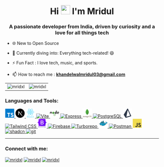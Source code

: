 <h1 align="center">Hi <img src="https://media.tenor.com/InfbZnZgATIAAAAi/hand-gif.gif" width="30px" height="30px"> I'm Mridul</h1>
<h3 align="center">A passionate developer from India, driven by curiosity and a love for all things tech</h3>

- 🌐 New to Open Source

- 🌱 Currently diving into: Everything tech-related! 😄

- ⚡ Fun Fact : I love tech, music, and sports.

- 📫 How to reach me : **khandelwalmridul03@gmail.com**

<table>
  <tr>
    <td><img src="https://github-readme-stats.vercel.app/api?username=mridxl&show_icons=true&locale=en&theme=radical&hide_border=true" alt="mridxl" /></td>
    <td><img src="https://github-readme-streak-stats.herokuapp.com?user=mridxl&theme=radical&hide_border=true" alt="mridxl" /></td>
  </tr>
</table>

<h3 align="left">Languages and Tools:</h3>
<p align="left">
  <a href="https://www.typescriptlang.org/" target="_blank">
    <img src="https://raw.githubusercontent.com/devicons/devicon/master/icons/typescript/typescript-original.svg" alt="typescript" title="Typescript" width="30px" />
  </a>
  <a href="https://nextjs.org/" target="_blank">
    <img src="https://raw.githubusercontent.com/devicons/devicon/master/icons/nextjs/nextjs-original.svg" title="NextJS" alt="nextjs" width="30px" />
  </a>
  <a href="https://reactjs.org/" target="_blank">
    <img src="https://raw.githubusercontent.com/devicons/devicon/master/icons/react/react-original-wordmark.svg" title="React" alt="react" width="30px" />
  </a> 
  <a href="https://vitejs.dev/" target="_blank">
    <img src="https://github-production-user-asset-6210df.s3.amazonaws.com/62091613/261395532-b40892ef-efb8-4b0e-a6b5-d1cfc2f3fc35.png" alt="Vite" title="Vite" width="30px" />
  </a>
  <a href="https://nodejs.org" target="_blank">
    <img src="https://raw.githubusercontent.com/devicons/devicon/master/icons/nodejs/nodejs-original-wordmark.svg" alt="nodejs" title="NodeJS" width="30px" />
  </a> 
  <a href="https://expressjs.com/" target="_blank">
    <img src="https://user-images.githubusercontent.com/25181517/183859966-a3462d8d-1bc7-4880-b353-e2cbed900ed6.png" alt="Express" title="Express" width="30px" />
  </a>
  <a href="https://www.mongodb.com/" target="_blank">
     <img src="https://raw.githubusercontent.com/devicons/devicon/master/icons/mongodb/mongodb-original-wordmark.svg" alt="MongoDB" title="MongoDB" width="30px" />
  </a>
  <a href="https://www.postgresql.org/" target="_blank">
    <img src="https://user-images.githubusercontent.com/25181517/117208740-bfb78400-adf5-11eb-97bb-09072b6bedfc.png" alt="PostgreSQL" title="PostgreSQL" width="30px" />
  </a>
  <a href="https://www.prisma.io/" target="_blank">
    <img src="https://raw.githubusercontent.com/devicons/devicon/master/icons/prisma/prisma-original.svg" alt="Prisma ORM" title="Prisma ORM" width="30px" />
  </a>
  <a href="https://tailwindcss.com/" target="_blank">
    <img src="https://user-images.githubusercontent.com/25181517/202896760-337261ed-ee92-4979-84c4-d4b829c7355d.png" alt="Tailwind CSS" title="Tailwind CSS" width="30px" />
  </a>
  <a href="https://getbootstrap.com/" target="_blank">
    <img src="https://raw.githubusercontent.com/devicons/devicon/ca28c779441053191ff11710fe24a9e6c23690d6/icons/bootstrap/bootstrap-original-wordmark.svg" alt="Bootstrap" title="Bootstrap" width="30px" />
  </a>
  <a href="https://firebase.google.com/" target="_blank">
    <img src="https://user-images.githubusercontent.com/25181517/189716855-2c69ca7a-5149-4647-936d-780610911353.png" alt="Firebase" title="Firebase" width="30px" />
  </a>
  <a href="https://turbo.build/repo" target="_blank">
    <img src="https://user-images.githubusercontent.com/4060187/196936104-5797972c-ab10-4834-bd61-0d1e5f442c9c.png" alt="Turborepo" title="Turborepo" width="30px" />
  </a>
  <a href="https://www.docker.com/" target="_blank">
    <img src="https://raw.githubusercontent.com/devicons/devicon/master/icons/docker/docker-original.svg" alt="docker" title="Docker" width="30px" />
  </a>
  <a href="https://www.postman.com/" target="_blank">
    <img src="https://user-images.githubusercontent.com/25181517/192109061-e138ca71-337c-4019-8d42-4792fdaa7128.png" alt="Postman" title="Postman" width="30px" />
  </a>
  <a href="https://developer.mozilla.org/en-US/docs/Web/JavaScript" target="_blank">
    <img src="https://raw.githubusercontent.com/devicons/devicon/master/icons/javascript/javascript-original.svg" alt="javascript" title="Javascript" width="30px" />
  </a>  
  <a href="https://ui.shadcn.com/" target="_blank">
    <img src="https://avatars.githubusercontent.com/u/139895814?s=200&v=4" alt="shadcn" title="shadcn" width="30px">
  </a> 
  <a href="https://git-scm.com/" target="_blank">
    <img src="https://www.vectorlogo.zone/logos/git-scm/git-scm-icon.svg" alt="git" title="Git" width="30px" />
  </a> 
</p>

---

<h3 align="left">Connect with me:</h3>

<p align="left">
<a href="https://x.com/mridxl"><img align="center" src="https://cdn-icons-png.flaticon.com/512/5968/5968830.png" alt="mridxl" height="30" /></a>
<a href="https://linkedin.com/in/mridxl" target="blank"><img align="center" src="https://cdn-icons-png.flaticon.com/512/3536/3536505.png" alt="mridxl" height="30" /></a>
<a href="https://instagram.com/mridxl" target="blank"><img align="center" src="https://cdn-icons-png.flaticon.com/512/2111/2111463.png" alt="mridxl" height="30"/></a>
</p>
